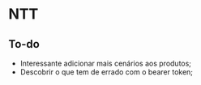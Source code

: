 # NTT


## To-do

- Interessante adicionar mais cenários aos produtos;
- Descobrir o que tem de errado com o bearer token;